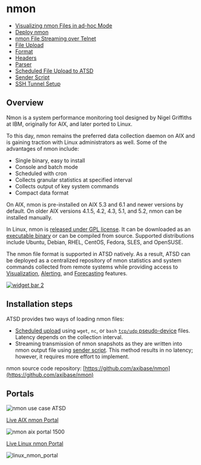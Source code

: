 # nmon

* [Visualizing nmon Files in ad-hoc Mode](../../integration/nmon/ad-hoc.md)
* [Deploy nmon](../../integration/nmon/deploy.md)
* [nmon File Streaming over Telnet](../../integration/nmon/file-streaming.md)
* [File Upload](../../integration/nmon/file-upload.md)
* [Format](../../integration/nmon/format.md)
* [Headers](../../integration/nmon/headers.md)
* [Parser](../../integration/nmon/parser.md)
* [Scheduled File Upload to ATSD](../../integration/nmon/scheduled-file-upload.md)
* [Sender Script](../../integration/nmon/sender-script.md)
* [SSH Tunnel Setup](../../integration/nmon/ssh-tunneling.md)

## Overview

Nmon is a system performance monitoring tool designed by Nigel Griffiths at IBM, originally for AIX, and later ported to Linux.

To this day, nmon remains the preferred data collection daemon on AIX and is gaining traction with Linux administrators as well. Some of the advantages of nmon include:

* Single binary, easy to install
* Console and batch mode
* Scheduled with cron
* Collects granular statistics at specified interval
* Collects output of key system commands
* Compact data format

On AIX, nmon is pre-installed on AIX 5.3 and 6.1 and newer versions by default. On older AIX versions 4.1.5, 4.2, 4.3, 5.1, and 5.2, nmon can be installed manually.

In Linux, nmon is [released under GPL license](https://github.com/axibase/nmon). It can be downloaded as an [executable binary](https://github.com/axibase/nmon/releases) or can be compiled from source. Supported distributions include Ubuntu, Debian, RHEL, CentOS, Fedora, SLES, and OpenSUSE.

The nmon file format is supported in ATSD natively. As a result, ATSD can be deployed as a centralized repository of nmon statistics and system commands collected from remote systems while providing access to [Visualization](https://axibase.com/products/axibase-time-series-database/visualization/ "Visualization"), [Alerting](../../rule-engine "Rule Engine"), and [Forecasting](../../forecasting/README.md) features.

[![](./resources/widget-bar-2.png "widget bar 2")](https://axibase.com/products/axibase-time-series-database/visualization/widgets/)

## Installation steps

ATSD provides two ways of loading nmon files:

* [Scheduled upload](https://github.com/axibase/nmon#upload-hourly-files-to-atsd-with-wget) using `wget`, `nc`, or `bash` [`tcp/udp` pseudo-device](http://tldp.org/LDP/abs/html/devref1.html#DEVTCP) files. Latency depends on the collection interval.
* Streaming transmission of nmon snapshots as they are written into nmon output file using [sender script](sender-script.md). This method results in no latency; however, it requires more effort to implement.

nmon source code repository:
[https://github.com/axibase/nmon](https://github.com/axibase/nmon)

## Portals

![](./resources/nmon-use-case-ATSD1.jpg "nmon use case ATSD")

[Live AIX nmon Portal](https://axibase.com/chartlab/b69e4fcd/3/)

![](./resources/nmon-aix-portal-1500.png "nmon aix portal 1500")

[Live Linux nmon Portal](https://axibase.com/chartlab/ac003f06)

![](./resources/linux_nmon_portal.png "linux_nmon_portal")

